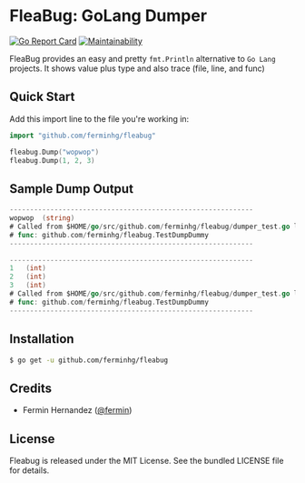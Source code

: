 # FleaBug: GoLang Dumper

[![Go Report Card](https://goreportcard.com/badge/github.com/ferminhg/fleabug)](https://goreportcard.com/report/github.com/ferminhg/fleabug)
[![Maintainability](https://api.codeclimate.com/v1/badges/e381261a2673537e1439/maintainability)](https://codeclimate.com/github/ferminhg/fleabug/maintainability)

FleaBug provides an easy and pretty `fmt.Println` alternative to `Go Lang` projects.
It shows value plus type and also trace (file, line, and func)

## Quick Start

Add this import line to the file you're working in:
```Go
import "github.com/ferminhg/fleabug"
```

```go
fleabug.Dump("wopwop")
fleabug.Dump(1, 2, 3)
````

## Sample Dump Output
```go
------------------------------------------------------------
wopwop  (string)
# Called from $HOME/go/src/github.com/ferminhg/fleabug/dumper_test.go line #62 
# func: github.com/ferminhg/fleabug.TestDumpDummy
------------------------------------------------------------

------------------------------------------------------------
1   (int)
2   (int)
3   (int)
# Called from $HOME/go/src/github.com/ferminhg/fleabug/dumper_test.go line #63 
# func: github.com/ferminhg/fleabug.TestDumpDummy
------------------------------------------------------------
````

## Installation

```bash
$ go get -u github.com/ferminhg/fleabug
```

## Credits

* Fermin Hernandez ([@fermin](https://www.linkedin.com/in/ferminhdez/))

## License

Fleabug is released under the MIT License. See the bundled LICENSE file for details.
